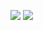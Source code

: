 <div class="img-sizer" style="height: 100px">

[![](/images/logos/elixir_node_france.png)](https://elixir-europe.org/about-us/who-we-are/nodes/france)
[![](/images/logos/ifb-logo-text.jpg)](https://www.france-bioinformatique.fr)

</div>
